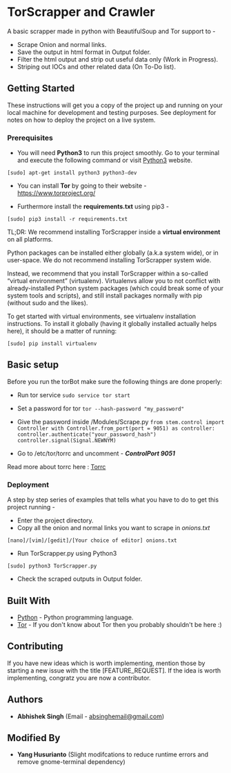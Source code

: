 # TorScrapper and Crawler
A basic scrapper made in python with BeautifulSoup and Tor support to - 

* Scrape Onion and normal links.
* Save the output in html format in Output folder.
* Filter the html output and strip out useful data only (Work in Progress).
* Striping out IOCs and other related data (On To-Do list).

## Getting Started

These instructions will get you a copy of the project up and running on your local machine for development and testing purposes. See deployment for notes on how to deploy the project on a live system.

### Prerequisites

* You will need **Python3** to run this project smoothly. Go to your terminal and execute the following command or visit [Python3](https://www.python.org/download/releases/3.0/) website.

```
[sudo] apt-get install python3 python3-dev
```

* You can install **Tor** by going to their website - https://www.torproject.org/

* Furthermore install the **requirements.txt** using pip3 - 

```
[sudo] pip3 install -r requirements.txt
```

TL;DR: We recommend installing TorScrapper inside a **virtual environment** on all platforms.

Python packages can be installed either globally (a.k.a system wide), or in user-space. We do not recommend installing TorScrapper system wide.

Instead, we recommend that you install TorScrapper within a so-called “virtual environment” (virtualenv). Virtualenvs allow you to not conflict with already-installed Python system packages (which could break some of your system tools and scripts), and still install packages normally with pip (without sudo and the likes).

To get started with virtual environments, see virtualenv installation instructions. To install it globally (having it globally installed actually helps here), it should be a matter of running:

```
[sudo] pip install virtualenv
```
## Basic setup
Before you run the torBot make sure the following things are done properly:

* Run tor service
`sudo service tor start`

* Set a password for tor
`tor --hash-password "my_password" `

* Give the password inside /Modules/Scrape.py
`from stem.control import Controller
with Controller.from_port(port = 9051) as controller:
 controller.authenticate("your_password_hash")
 controller.signal(Signal.NEWNYM)`

* Go to /etc/tor/torrc and uncomment - _**ControlPort 9051**_

Read more about torrc here : [Torrc](https://github.com/ConanKapoor/TorScrapper/blob/master/Tor.md)

### Deployment

A step by step series of examples that tells what you have to do to get this project running -

* Enter the project directory.
* Copy all the onion and normal links you want to scrape in _onions.txt_

```
[nano]/[vim]/[gedit]/[Your choice of editor] onions.txt
```

* Run TorScrapper.py using Python3

```
[sudo] python3 TorScrapper.py
```

* Check the scraped outputs in Output folder.


## Built With

* [Python](https://www.python.org/) - Python programming language.
* [Tor](https://www.torproject.org/) - If you don't know about Tor then you probably shouldn't be here :)

## Contributing

If you have new ideas which is worth implementing, mention those by starting a new issue with the title [FEATURE_REQUEST]. If the idea is worth implementing, congratz you are now a contributor.


## Authors

* **Abhishek Singh**  (Email - absinghemail@gmail.com)

## Modified By

* **Yang Husurianto**  (Slight modifcations to reduce runtime errors and remove gnome-terminal dependency)
